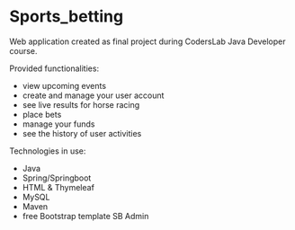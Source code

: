 # Sports_betting

Web application created as final project during CodersLab Java Developer course.

Provided functionalities:
- view upcoming events
- create and manage your user account
- see live results for horse racing
- place bets
- manage your funds
- see the history of user activities

Technologies in use:
- Java
- Spring/Springboot
- HTML & Thymeleaf
- MySQL
- Maven
- free Bootstrap template SB Admin
